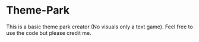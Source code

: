# Theme-Park
This is a basic theme park creator (No visuals only a text game). Feel free to use the code but please credit me.
